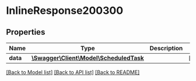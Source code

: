 # InlineResponse200300

## Properties
Name | Type | Description | Notes
------------ | ------------- | ------------- | -------------
**data** | [**\Swagger\Client\Model\ScheduledTask**](ScheduledTask.md) |  | [optional] 

[[Back to Model list]](../../README.md#documentation-for-models) [[Back to API list]](../../README.md#documentation-for-api-endpoints) [[Back to README]](../../README.md)

